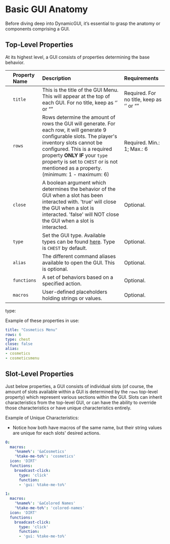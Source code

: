# Basic GUI Anatomy

Before diving deep into DynamicGUI, it’s essential to grasp the anatomy or components comprising a GUI.

## Top-Level Properties
At its highest level, a GUI consists of properties determining the base behavior.

|  | Property Name | Description | Requirements |
| :---- | :---- | :---- | :---- |
|  | ```title``` | This is the title of the GUI Menu. This will appear at the top of each GUI. For no title, keep as ‘’ or “” | Required. For no title, keep as ‘’ or “” |
|  | ```rows``` | Rows determine the amount of rows the GUI will generate. For each row, it will generate 9 configurable slots. The player's inventory slots cannot be configured. This is a required property **ONLY IF** your ```type``` property is set to ```CHEST``` or is not mentioned as a property. (minimum: 1 \- maximum: 6\) | Required. Min.: 1; Max.: 6 |
|  | ```close``` | A boolean argument which determines the behavior of the GUI when a slot has been interacted with. 'true' will close the GUI when a slot is interacted. 'false' will NOT close the GUI when a slot is interacted. | Optional. |
|  | ```type``` | Set the GUI type. Available types can be found [here](https://hub.spigotmc.org/javadocs/bukkit/org/bukkit/event/inventory/InventoryType.html). Type is ```CHEST``` by default. | Optional. |
|  | ```alias``` | The different command aliases available to open the GUI. This is optional. | Optional. |
|  | ```functions``` | A set of behaviors based on a specified action. | Optional. |
|  | ```macros``` | User-defined placeholders holding strings or values. | Optional. |

type:

Example of these properties in use:

```yaml
title: "Cosmetics Menu"
rows: 6
type: chest
close: false
alias:
- cosmetics
- cosmeticsmenu
```

### 

## Slot-Level Properties

Just below properties, a GUI consists of individual slots (of course, the amount of slots available within a GUI is determined by the ```rows``` top-level property) which represent various sections within the GUI. Slots can inherit characteristics from the top-level GUI, or can have the ability to override those characteristics or have unique characteristics entirely.

Example of Unique Characteristics:

- Notice how both have macros of the same name, but their string values are unique for each slots' desired actions.

```yaml
0:
  macros:
    '%name%': '&aCosmetics'
    '%take-me-to%': 'cosmetics'
  icon: 'DIRT'
  functions:
    broadcast-click:
      type: 'click'
      function:
      - 'gui: %take-me-to%'

1:
  macros:
    '%name%': '&aColored Names'
    '%take-me-to%': 'colored-names'
  icon: 'DIRT'
  functions:
    broadcast-click:
      type: 'click'
      function:
      - 'gui: %take-me-to%'
```